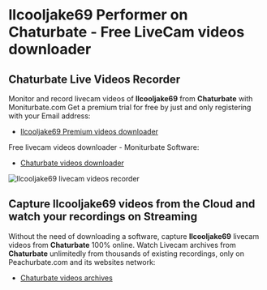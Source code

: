 # llcooljake69 Performer on Chaturbate - Free LiveCam videos downloader

## Chaturbate Live Videos Recorder

Monitor and record livecam videos of **llcooljake69** from **Chaturbate** with Moniturbate.com
Get a premium trial for free by just and only registering with your Email address:
* [llcooljake69 Premium videos downloader](https://moniturbate.com/request-demo-licence-key.html)

Free livecam videos downloader - Moniturbate Software:
* [Chaturbate videos downloader](https://moniturbate.com/moniturbate-download-software.html)

![llcooljake69 livecam videos recorder](https://peachurnet.com/templates/moniturbate-software.png)


## Capture llcooljake69 videos from the Cloud and watch your recordings on Streaming

Without the need of downloading a software, capture **llcooljake69** livecam videos from **Chaturbate** 100% online.
Watch Livecam archives from **Chaturbate** unlimitedly from thousands of existing recordings, only on Peachurbate.com and its websites network:
* [Chaturbate videos archives](https://peachurnet.com/)